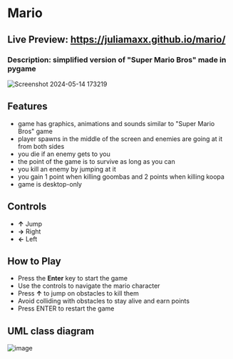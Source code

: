 # Mario
## Live Preview: https://juliamaxx.github.io/mario/
### Description: simplified version of "Super Mario Bros" made in pygame
![Screenshot 2024-05-14 173219](https://github.com/JuliaMaxx/mario/assets/121096183/4cf51520-3f3b-41c9-9405-c4bf0bef4606)
## Features
- game has graphics, animations and sounds similar to "Super Mario Bros" game
- player spawns in the middle of the screen and enemies are going at it from both sides
- you die if an enemy gets to you
- the point of the game is to survive as long as you can
- you kill an enemy by jumping at it
- you gain 1 point when killing goombas and 2 points when killing koopa
- game is desktop-only
  
## Controls
- **↑** Jump
- **→** Right
- **←** Left

## How to Play
- Press the **Enter** key to start the game
- Use the controls to navigate the mario character
- Press **↑** to jump on obstacles to kill them
- Avoid colliding with obstacles to stay alive and earn points
- Press ENTER to restart the game

## UML class diagram
![image](https://github.com/JuliaMaxx/mario/assets/121096183/7e5c8bc2-abc4-4454-84f8-49fff94d0578)
